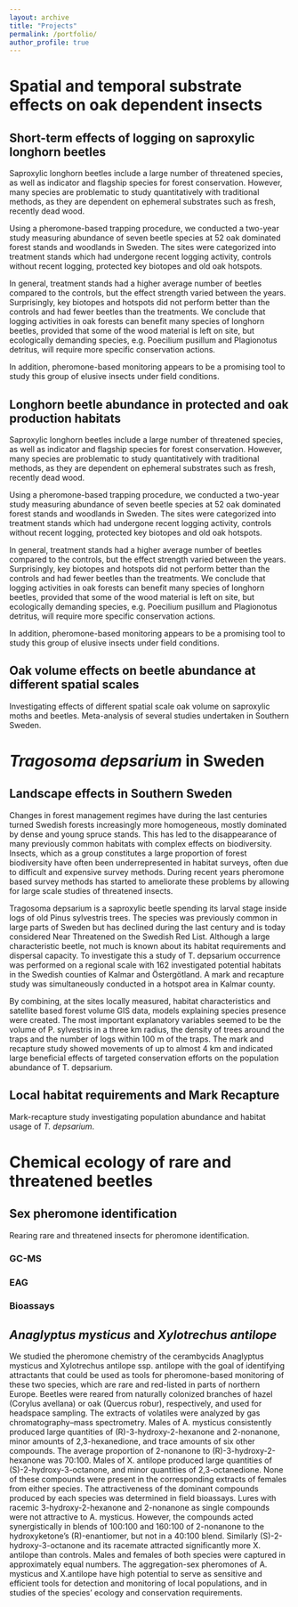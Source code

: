 ```yaml
---
layout: archive
title: "Projects"
permalink: /portfolio/
author_profile: true
---
```


# Spatial and temporal substrate effects on oak dependent insects 
## Short-term effects of logging on saproxylic longhorn beetles
Saproxylic longhorn beetles include a large number of threatened species, as well as indicator and flagship species for forest conservation. However, many species are problematic to study quantitatively with traditional methods, as they are dependent on ephemeral substrates such as fresh, recently dead wood.

Using a pheromone-based trapping procedure, we conducted a two-year study measuring abundance of seven beetle species at 52 oak dominated forest stands and woodlands in Sweden. The sites were categorized into treatment stands which had undergone recent logging activity, controls without recent logging, protected key biotopes and old oak hotspots.

In general, treatment stands had a higher average number of beetles compared to the controls, but the effect strength varied between the years. Surprisingly, key biotopes and hotspots did not perform better than the controls and had fewer beetles than the treatments. We conclude that logging activities in oak forests can benefit many species of longhorn beetles, provided that some of the wood material is left on site, but ecologically demanding species, e.g. Poecilium pusillum and Plagionotus detritus, will require more specific conservation actions.

In addition, pheromone-based monitoring appears to be a promising tool to study this group of elusive insects under field conditions.

## Longhorn beetle abundance in protected and oak production habitats
Saproxylic longhorn beetles include a large number of threatened species, as well as indicator and flagship species for forest conservation. However, many species are problematic to study quantitatively with traditional methods, as they are dependent on ephemeral substrates such as fresh, recently dead wood.

Using a pheromone-based trapping procedure, we conducted a two-year study measuring abundance of seven beetle species at 52 oak dominated forest stands and woodlands in Sweden. The sites were categorized into treatment stands which had undergone recent logging activity, controls without recent logging, protected key biotopes and old oak hotspots.

In general, treatment stands had a higher average number of beetles compared to the controls, but the effect strength varied between the years. Surprisingly, key biotopes and hotspots did not perform better than the controls and had fewer beetles than the treatments. We conclude that logging activities in oak forests can benefit many species of longhorn beetles, provided that some of the wood material is left on site, but ecologically demanding species, e.g. Poecilium pusillum and Plagionotus detritus, will require more specific conservation actions.

In addition, pheromone-based monitoring appears to be a promising tool to study this group of elusive insects under field conditions.

## Oak volume effects on beetle abundance at different spatial scales 
Investigating effects of different spatial scale oak volume on saproxylic moths and beetles. Meta-analysis of several studies undertaken in Southern Sweden. 

# *Tragosoma depsarium* in Sweden 
## Landscape effects in Southern Sweden
Changes in forest management regimes have during the last centuries turned Swedish forests increasingly more homogeneous, mostly dominated by dense and young spruce stands. This has led to the disappearance of many previously common habitats with complex effects on biodiversity. Insects, which as a group constitutes a large proportion of forest biodiversity have often been underrepresented in habitat surveys, often due to difficult and expensive survey methods. During recent years pheromone based survey methods has started to ameliorate these problems by allowing for large scale studies of threatened insects.

Tragosoma depsarium is a saproxylic beetle spending its larval stage inside logs of old Pinus sylvestris trees. The species was previously common in large parts of Sweden but has declined during the last century and is today considered Near Threatened on the Swedish Red List. Although a large characteristic beetle, not much is known about its habitat requirements and dispersal capacity. To investigate this a study of T. depsarium occurrence was performed on a regional scale with 162 investigated potential habitats in the Swedish counties of Kalmar and Östergötland. A mark and recapture study was simultaneously conducted in a hotspot area in Kalmar county.

By combining, at the sites locally measured, habitat characteristics and satellite based forest volume GIS data, models explaining species presence were created. The most important explanatory variables seemed to be the volume of P. sylvestris in a three km radius, the density of trees around the traps and the number of logs within 100 m of the traps. The mark and recapture study showed movements of up to almost 4 km and indicated large beneficial effects of targeted conservation efforts on the population abundance of T. depsarium.

## Local habitat requirements and Mark Recapture 
Mark-recapture study investigating population abundance and habitat usage of *T. depsarium*.

# Chemical ecology of rare and threatened beetles
## Sex pheromone identification
Rearing rare and threatened insects for pheromone identification.
### GC-MS
### EAG
### Bioassays

## *Anaglyptus mysticus* and *Xylotrechus antilope*
We studied the pheromone chemistry of the cerambycids Anaglyptus mysticus and Xylotrechus antilope ssp. antilope with the goal of identifying attractants that could be used as tools for pheromone-based monitoring of these two species, which are rare and red-listed in parts of northern Europe. Beetles were reared from naturally colonized branches of hazel (Corylus avellana) or oak (Quercus robur), respectively, and used for headspace sampling. The extracts of volatiles were analyzed by gas chromatography–mass spectrometry. Males of A. mysticus consistently produced large quantities of (R)-3-hydroxy-2-hexanone and 2-nonanone, minor amounts of 2,3-hexanedione, and trace amounts of six other compounds. The average proportion of 2-nonanone to (R)-3-hydroxy-2-hexanone was 70:100. Males of X. antilope produced large quantities of (S)-2-hydroxy-3-octanone, and minor quantities of 2,3-octanedione. None of these compounds were present in the corresponding extracts of females from either species. The attractiveness of the dominant compounds produced by each species was determined in field bioassays. Lures with racemic 3-hydroxy-2-hexanone and 2-nonanone as single compounds were not attractive to A. mysticus. However, the compounds acted synergistically in blends of 100:100 and 160:100 of 2-nonanone to the hydroxyketone’s (R)-enantiomer, but not in a 40:100 blend. Similarly (S)-2-hydroxy-3-octanone and its racemate attracted significantly more X. antilope than controls. Males and females of both species were captured in approximately equal numbers. The aggregation-sex pheromones of A. mysticus and X.antilope have high potential to serve as sensitive and efficient tools for detection and monitoring of local populations, and in studies of the species’ ecology and conservation requirements.



